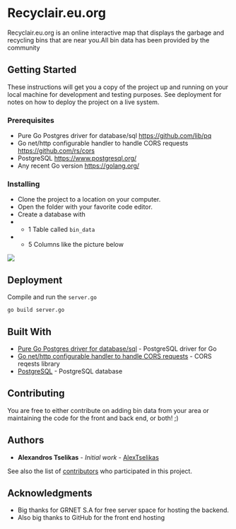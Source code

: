 # Recyclair.eu.org

Recyclair.eu.org is an online interactive map that displays the garbage and recycling bins that are near you.All bin data has been provided by the community

## Getting Started

These instructions will get you a copy of the project up and running on your local machine for development and testing purposes. See deployment for notes on how to deploy the project on a live system.

### Prerequisites
- Pure Go Postgres driver for database/sql https://github.com/lib/pq
- Go net/http configurable handler to handle CORS requests https://github.com/rs/cors
- PostgreSQL https://www.postgresql.org/
- Any recent Go version  https://golang.org/


### Installing
- Clone the project to a location on your computer.
- Open the folder with your favorite code editor.
- Create a database with
- - 1 Table called ```bin_data```
- - 5 Columns like the picture below

<img  src="https://i.imgur.com/AEQQZOp.png">

## Deployment

Compile and run the ```server.go``` 
```
go build server.go
```

## Built With
* [Pure Go Postgres driver for database/sql](https://github.com/lib/pq) - PostgreSQL driver for Go
* [Go net/http configurable handler to handle CORS requests](https://github.com/rs/cors) - CORS reqests library
* [PostgreSQL](https://www.postgresql.org/) - PostgreSQL database

## Contributing
You are free to either contribute on adding bin data from your area or maintaining the code for the front and back end, or both! ;)
 
## Authors

* **Alexandros Tselikas** - *Initial work* - [AlexTselikas](https://github.com/AlexTselikas)

See also the list of [contributors](https://github.com/your/project/contributors) who participated in this project.

## Acknowledgments

* Big thanks for GRNET S.A for free server space for hosting the backend.
* Also big thanks to GitHub for the front end hosting
